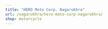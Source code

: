 ```yaml
---
title: "HERO Moto Corp. Nagarukhra"
url: /nagarukhra/hero-moto-corp-nagarukhra/
shop: motorcycle
---
```

